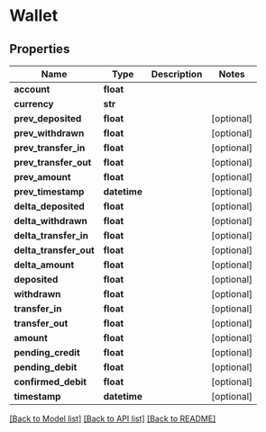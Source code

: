 # Wallet

## Properties
Name | Type | Description | Notes
------------ | ------------- | ------------- | -------------
**account** | **float** |  | 
**currency** | **str** |  | 
**prev_deposited** | **float** |  | [optional] 
**prev_withdrawn** | **float** |  | [optional] 
**prev_transfer_in** | **float** |  | [optional] 
**prev_transfer_out** | **float** |  | [optional] 
**prev_amount** | **float** |  | [optional] 
**prev_timestamp** | **datetime** |  | [optional] 
**delta_deposited** | **float** |  | [optional] 
**delta_withdrawn** | **float** |  | [optional] 
**delta_transfer_in** | **float** |  | [optional] 
**delta_transfer_out** | **float** |  | [optional] 
**delta_amount** | **float** |  | [optional] 
**deposited** | **float** |  | [optional] 
**withdrawn** | **float** |  | [optional] 
**transfer_in** | **float** |  | [optional] 
**transfer_out** | **float** |  | [optional] 
**amount** | **float** |  | [optional] 
**pending_credit** | **float** |  | [optional] 
**pending_debit** | **float** |  | [optional] 
**confirmed_debit** | **float** |  | [optional] 
**timestamp** | **datetime** |  | [optional] 

[[Back to Model list]](../README.md#documentation-for-models) [[Back to API list]](../README.md#documentation-for-api-endpoints) [[Back to README]](../README.md)


